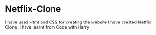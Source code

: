 # Netflix-Clone
I have used Html and CSS for creating the website
I have created Netflix Clone .I have learnt from Code with Harry
